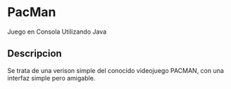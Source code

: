 # PacMan
Juego en Consola Utilizando Java
## Descripcion
Se trata de una verison simple del conocido videojuego PACMAN, con una interfaz simple pero amigable.
